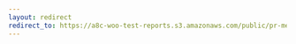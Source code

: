 ```yaml
---
layout: redirect
redirect_to: https://a8c-woo-test-reports.s3.amazonaws.com/public/pr-merge/39693/api/index.html
---
```

